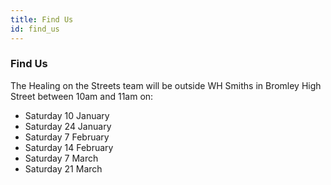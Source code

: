 ```yaml
---
title: Find Us
id: find_us
---
```


### Find Us

The Healing on the Streets team will be outside WH Smiths in Bromley High Street between 10am and 11am on:

* Saturday 10 January
* Saturday 24 January
* Saturday 7 February
* Saturday 14 February
* Saturday 7 March
* Saturday 21 March